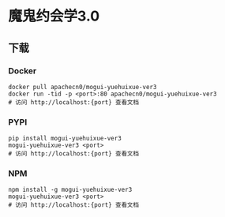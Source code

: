 # 魔鬼约会学3.0

## 下载

### Docker

```
docker pull apachecn0/mogui-yuehuixue-ver3
docker run -tid -p <port>:80 apachecn0/mogui-yuehuixue-ver3
# 访问 http://localhost:{port} 查看文档
```

### PYPI

```
pip install mogui-yuehuixue-ver3
mogui-yuehuixue-ver3 <port>
# 访问 http://localhost:{port} 查看文档
```

### NPM

```
npm install -g mogui-yuehuixue-ver3
mogui-yuehuixue-ver3 <port>
# 访问 http://localhost:{port} 查看文档
```